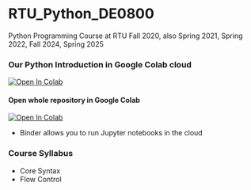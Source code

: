 # RTU_Python_DE0800
Python Programming Course at RTU Fall 2020, also Spring 2021, Spring 2022, Fall 2024, Spring 2025

### Our Python Introduction in Google Colab cloud
[![Open In Colab](https://colab.research.google.com/assets/colab-badge.svg)](https://colab.research.google.com/github/ValRCS/RTU_Python_720_Fall_2020/blob/master/Python_Introduction.ipynb)

#### Open whole repository in Google Colab
[![Open In Colab](https://colab.research.google.com/assets/colab-badge.svg)](https://colab.research.google.com/github/ValRCS/RTU_Python_720_Fall_2020/blob/master)


* Binder allows you to run Jupyter notebooks in the cloud

### Course Syllabus
* Core Syntax
* Flow Control
